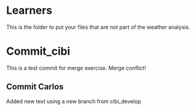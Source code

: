 # Learners

This is the folder to put your files that are not part of the weather
analysis.


# Commit_cibi
This is a test commit for merge exercise. Merge conflict!


## Commit Carlos 
Added new text using a new branch from cibi_develop
